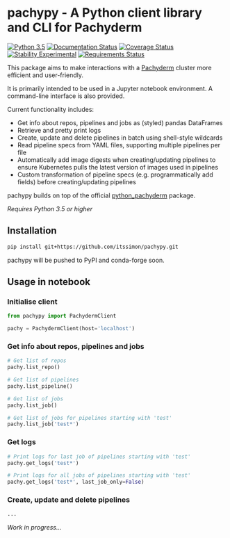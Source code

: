 # pachypy - A Python client library and CLI for Pachyderm

[![Python 3.5](https://img.shields.io/badge/python-3.5+-blue.svg)](#)
[![Documentation Status](https://readthedocs.org/projects/pachypy/badge/?version=latest)](https://pachypy.readthedocs.io/en/latest/?badge=latest)
[![Coverage Status](https://raw.githubusercontent.com/itssimon/pachypy/master/coverage.svg?sanitize=true)](#)
[![Stability Experimental](https://img.shields.io/badge/stability-experimental-orange.svg)](#)
[![Requirements Status](https://requires.io/github/itssimon/pachypy/requirements.svg?branch=master)](https://requires.io/github/itssimon/pachypy/requirements/?branch=master)

This package aims to make interactions with a [Pachyderm](https://github.com/pachyderm/pachyderm) cluster more efficient and user-friendly.

It is primarily intended to be used in a Jupyter notebook environment. A command-line interface is also provided.

Current functionality includes:

- Get info about repos, pipelines and jobs as (styled) pandas DataFrames
- Retrieve and pretty print logs
- Create, update and delete pipelines in batch using shell-style wildcards
- Read pipeline specs from YAML files, supporting multiple pipelines per file
- Automatically add image digests when creating/updating pipelines to ensure Kubernetes pulls the latest version of images used in pipelines
- Custom transformation of pipeline specs (e.g. programmatically add fields) before creating/updating pipelines

pachypy builds on top of the official [python_pachyderm](https://github.com/pachyderm/python-pachyderm) package.

*Requires Python 3.5 or higher*

## Installation

```bash
pip install git+https://github.com/itssimon/pachypy.git
```

pachypy will be pushed to PyPI and conda-forge soon.

## Usage in notebook

### Initialise client

```python
from pachypy import PachydermClient

pachy = PachydermClient(host='localhost')
```

### Get info about repos, pipelines and jobs

```python
# Get list of repos
pachy.list_repo()

# Get list of pipelines
pachy.list_pipeline()

# Get list of jobs
pachy.list_job()

# Get list of jobs for pipelines starting with 'test'
pachy.list_job('test*')
```

### Get logs

```python
# Print logs for last job of pipelines starting with 'test'
pachy.get_logs('test*')

# Print logs for all jobs of pipelines starting with 'test'
pachy.get_logs('test*', last_job_only=False)
```

### Create, update and delete pipelines

```python
...
```

*Work in progress...*
